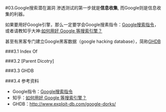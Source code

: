 #03.Google搜索潜在漏洞
  渗透测试的第一步就是**信息收集**, 而Google则是信息收集的利器。
  
  如果要用好Google引擎，那么一定要学会Google搜素指令：<a href="http://www.googleguide.com/advanced_operators_reference.html" target="_blank">Google搜索指令</a>，或者请教知乎大神:<a target="_blank" href="http://www.zhihu.com/question/20161362">如何用好 Google 等搜索引擎？</a>
  
  甚至有黑客专门建立Google黑客数据（google hacking database），简称<a href="http://www.exploit-db.com/google-dorks/" targer="_blank">GHDB</a>
  
###3.1 Index Of

###3.2 [Parent Dicotry]

###3.3 GHDB

###3.4 参考资料

  * Google指令：<a href="http://www.googleguide.com/advanced_operators_reference.html" target="_blank">Google搜索指令</a>
  * 知乎：<a target="_blank" href="http://www.zhihu.com/question/20161362">如何用好 Google 等搜索引擎？</a>
  * GHDB：<a href="http://www.exploit-db.com/google-dorks/" targer="_blank">http://www.exploit-db.com/google-dorks/</a>
